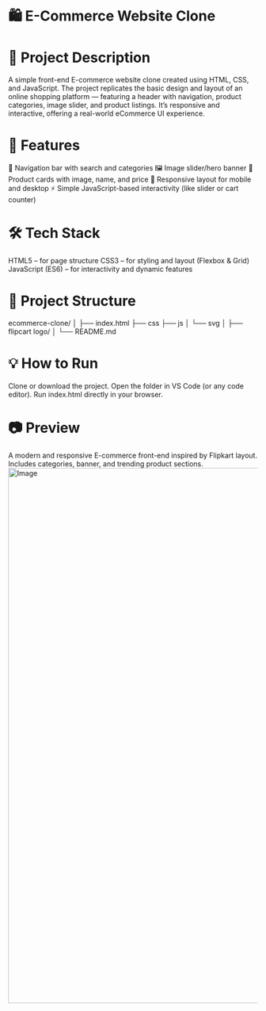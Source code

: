 # 🛍️ E-Commerce Website Clone

# 📖 Project Description

A simple front-end E-commerce website clone created using HTML, CSS, and JavaScript.
The project replicates the basic design and layout of an online shopping platform — featuring a header with navigation, product categories, image slider, and product listings. It’s responsive and interactive, offering a real-world eCommerce UI experience.

# 🚀 Features
🧭 Navigation bar with search and categories
🖼️ Image slider/hero banner
🛒 Product cards with image, name, and price
📱 Responsive layout for mobile and desktop
⚡ Simple JavaScript-based interactivity (like slider or cart counter)

# 🛠️ Tech Stack
HTML5 – for page structure 
CSS3 – for styling and layout (Flexbox & Grid)
JavaScript (ES6) – for interactivity and dynamic features

# 📁 Project Structure

ecommerce-clone/
│
├── index.html
├── css
├── js
│ 
└── svg
│   ├── flipcart logo/
│ 
└── README.md

# 💡 How to Run
Clone or download the project.
Open the folder in VS Code (or any code editor).
Run index.html directly in your browser.

# 📷 Preview
A modern and responsive E-commerce front-end inspired by Flipkart layout.
Includes categories, banner, and trending product sections.
<img width="1920" height="1080" alt="Image" src="https://github.com/user-attachments/assets/7318f96f-911b-4929-9d6c-f02ec7993f67" />
